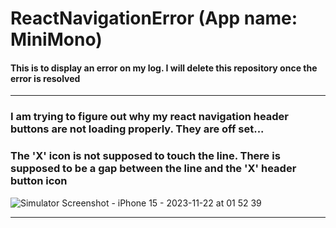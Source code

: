 # ReactNavigationError (App name: MiniMono)
#### This is to display an error on my log. I will delete this repository once the error is resolved
---

### I am trying to figure out why my react navigation header buttons are not loading properly. They are off set...

### The 'X' icon is not supposed to touch the line. There is supposed to be a gap between the line and the 'X' header button icon

![Simulator Screenshot - iPhone 15 - 2023-11-22 at 01 52 39](https://github.com/cartagenae/ReactNavigationError/assets/6395465/9d5aa367-c02d-4d69-8128-f296a32162ed)

---
